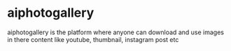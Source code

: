 # aiphotogallery
aiphotogallery is the platform where anyone can download and use images in there content like youtube, thumbnail, instagram post etc
